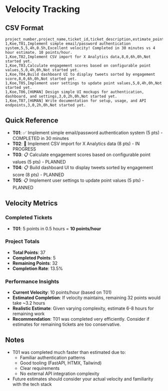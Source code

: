 # Velocity Tracking

## CSV Format

```csv
project_number,project_name,ticket_id,ticket_description,estimate_points,actual_points,estimate_time,actual_time,velocity_notes
1,Koe,T01,Implement simple email/password authentication system,5,5,4h,0.5h,Excellent velocity! Completed in 30 minutes vs 4 hour estimate. 10 points/hour.
1,Koe,T02,Implement CSV import for X Analytics data,8,0,6h,0h,Not started yet.
1,Koe,T03,Calculate engagement scores based on configurable point values,5,0,4h,0h,Not started yet.
1,Koe,T04,Build dashboard UI to display tweets sorted by engagement score,8,0,6h,0h,Not started yet.
1,Koe,T05,Implement user settings to update point values,5,0,4h,0h,Not started yet.
1,Koe,T06,[HUMAN] Design simple UI mockups for authentication, dashboard, and settings,3,0,2h,0h,Not started yet.
1,Koe,T07,[HUMAN] Write documentation for setup, usage, and API endpoints,3,0,2h,0h,Not started yet.
```

## Quick Reference

- **T01**: ✅ Implement simple email/password authentication system (5 pts) - COMPLETED in 30 minutes
- **T02**: 🔄 Implement CSV import for X Analytics data (8 pts) - IN PROGRESS
- **T03**: 📋 Calculate engagement scores based on configurable point values (5 pts) - PLANNED
- **T04**: 📋 Build dashboard UI to display tweets sorted by engagement score (8 pts) - PLANNED
- **T05**: 📋 Implement user settings to update point values (5 pts) - PLANNED

## Velocity Metrics

### Completed Tickets

- **T01**: 5 points in 0.5 hours = **10 points/hour**

### Project Totals

- **Total Points**: 37
- **Completed Points**: 5
- **Remaining Points**: 32
- **Completion Rate**: 13.5%

### Performance Insights

- **Current Velocity**: 10 points/hour (based on T01)
- **Estimated Completion**: If velocity maintains, remaining 32 points would take ~3.2 hours
- **Realistic Estimate**: Given varying complexity, estimate 6-8 hours for remaining work
- **Recommendation**: T01 was completed very efficiently. Consider if estimates for remaining tickets are too conservative.

## Notes

- T01 was completed much faster than estimated due to:
  - Familiar authentication patterns
  - Good tooling (FastAPI, HTMX, Tailwind)
  - Clear requirements
  - No external API integration complexity
- Future estimates should consider your actual velocity and familiarity with the tech stack
